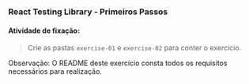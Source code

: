 ### React Testing Library - Primeiros Passos

####  Atividade de fixação:
> Crie as pastas `exercise-01` e `exercise-02` para conter o exercício.

Observação: O README deste exercício consta todos os requisitos necessários para realização.

